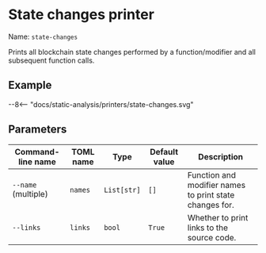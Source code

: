 # State changes printer

Name: `state-changes`

Prints all blockchain state changes performed by a function/modifier and all subsequent function calls.

## Example

<div>
--8<-- "docs/static-analysis/printers/state-changes.svg"
</div>

## Parameters

| Command-line name   | TOML name            | Type        | Default value | Description                                             |
|---------------------|----------------------|-------------|---------------|---------------------------------------------------------|
| `--name` (multiple) | <nobr>`names`</nobr> | `List[str]` | `[]`          | Function and modifier names to print state changes for. |
| `--links`           | <nobr>`links`</nobr> | `bool`      | `True`        | Whether to print links to the source code.              |
